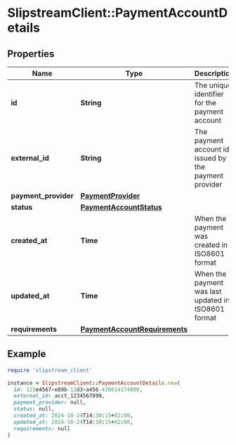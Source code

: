 # SlipstreamClient::PaymentAccountDetails

## Properties

| Name | Type | Description | Notes |
| ---- | ---- | ----------- | ----- |
| **id** | **String** | The unique identifier for the payment account | [optional] |
| **external_id** | **String** | The payment account id issued by the payment provider | [optional] |
| **payment_provider** | [**PaymentProvider**](PaymentProvider.md) |  | [optional] |
| **status** | [**PaymentAccountStatus**](PaymentAccountStatus.md) |  | [optional] |
| **created_at** | **Time** | When the payment was created in ISO8601 format | [optional] |
| **updated_at** | **Time** | When the payment was last updated in ISO8601 format | [optional] |
| **requirements** | [**PaymentAccountRequirements**](PaymentAccountRequirements.md) |  | [optional] |

## Example

```ruby
require 'slipstream_client'

instance = SlipstreamClient::PaymentAccountDetails.new(
  id: 123e4567-e89b-12d3-a456-426614174000,
  external_id: acct_1234567890,
  payment_provider: null,
  status: null,
  created_at: 2024-10-24T14:30:15+02:00,
  updated_at: 2024-10-24T14:30:15+02:00,
  requirements: null
)
```

